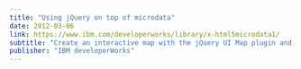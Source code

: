 ```yaml
---
title: "Using jQuery on top of microdata"
date: 2012-03-06
link: https://www.ibm.com/developerworks/library/x-html5microdata1/
subtitle: "Create an interactive map with the jQuery UI Map plugin and your microdata"
publisher: "IBM developerWorks"
---
```

